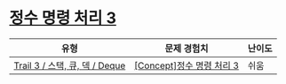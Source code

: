 # [정수 명령 처리 3](https://www.codetree.ai/trails/complete/curated-cards/intro-process-numeric-commands-3)

|유형|문제 경험치|난이도|
|---|---|---|
|[Trail 3 / 스택, 큐, 덱 / Deque](https://www.codetree.ai/trail-info/novice-high/)|[[Concept]정수 명령 처리 3](https://www.codetree.ai/trails/complete/curated-cards/intro-process-numeric-commands-3/)|쉬움|

